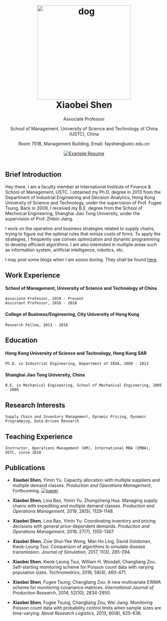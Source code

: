 <h1 align="center">
  <a href="https://github.com/fay-x-shen/X-Shen-Resume/raw/master/dog.jpg" title="Image_Dog">
    <img alt="dog" src="https://github.com/fay-x-shen/X-Shen-Resume/raw/master/dog.jpg" width="300px" height="300px" />
  </a>
  <br />
  Xiaobei Shen 
</h1>

<p align="center">
  Associate Professor  
</p>

<p align="center">
  School of Management, University of Science and Technology of China (USTC), China
 </p>
 
 <p align="center">
  Room 701B, Management Building, Email: fayshen@ustc.edu.cn
 </p>

<div align="center">
  <a href="https://github.com/fay-x-shen/X-Shen-Resume/raw/master/CV_XiaobeiShen.pdf">
    <img alt="Example Resume" src="https://img.shields.io/badge/resume-pdf-green.svg" />
  </a>
</div>

<br />

## Brief Introduction

Hey there. I am a faculty member at International Institute of Finance & School of Management, USTC. I obtained my Ph.D. degree in 2013 from the Department of Industrial Engineering and Decision Analytics, Hong Kong University of Science and Technology, under the supervision of Prof. Fugee Tsung. Back in 2009, I received my B.E. degree from the School of Mechnical Engineering, Shanghai Jiao Tong University, under the supervision of Prof. Zhibin Jiang. 

I work on the operation and business strategies related to supply chains, trying to figure out the optimal rules that minize costs of firms. To apply the strategies, I frequently use convex optimization and dynamic programming to develop efficient algorithms. I am also interested in multiple areas such as information system, artificial intelligence, robotics, etc. 

I may post some blogs when I am soooo boring. They shall be found [here](/blogs/Readme.md).


## Work Experience
#### School of Management, University of Science and Technology of China
    Associate Professor, 2019 - Present
    Assistant Professor, 2016 - 2018

#### College of Business/Engineering, City University of Hong Kong 
    Research Fellow, 2013 - 2016
    

## Education
#### Hong Kong University of Science and Technology, Hong Kong SAR
    Ph.D. in Industrial Engineering, Department of IEDA, 2009 - 2013
#### Shanghai Jiao Tong University, China
    B.E. in Mechanical Engineering, School of Mechanical Engineering, 2005 - 2009


## Research Interests
    Supply Chain and Inventory Management, Dynamic Pricing, Dynamic Programming, Data-Driven Research


## Teaching Experience
    Instructor, Operations Management (OM), International MBA (IMBA), USTC, since 2018


## Publications

* **Xiaobei Shen**, Yimin Yu. Capacity allocation with multiple suppliers and multiple demand classes. *Production and Operations Management*, Forthcoming. <a href="https://github.com/fay-x-shen/X-Shen-Resume/raw/master/papers/POM-2019-2.pdf">
    <img alt="paper" src="https://img.shields.io/swagger/valid/2.0/https//github.com/fay-x-shen/X-Shen-Resume/blob/master/papers/POM-2019-2.pdf?label=Manuscript" />
  </a>
  
* **Xiaobei Shen**, Lina Bao, Yimin Yu, Zhongsheng Hua. Managing supply chains with expediting and multiple demand classes. *Production and Operations Management*, 2019, 28(5), 1129-1148.
* **Xiaobei Shen**, Lina Bao, Yimin Yu. Coordinating inventory and pricing decisions with general price-dependent demands. *Production and Operations Management*, 2018, 27(7), 1355-1367.
* **Xiaobei Shen**, Zoie Shui-Yee Wong, Man Ho Ling, David Goldsman, Kwok-Leung Tsui. Comparison of algorithms to simulate disease transmission. *Journal of Simulation*, 2017, 11(3), 285-294.
* **Xiaobei Shen**, Kwok-Leung Tsui, William H. Woodall, Changliang Zou. Self-starting monitoring scheme for Poisson count data with varying population sizes. *Technometrics*, 2016, 58(4), 460-471.
* **Xiaobei Shen**, Fugee Tsung, Changliang Zou. A new multivariate EWMA scheme for monitoring covariance matrices. *International Journal of Production Research*, 2014, 52(10), 2834-2850.
* **Xiaobei Shen**, Fugee Tsung, Changliang Zou, Wei Jiang. Monitoring Poisson count data with probability control limits when sample sizes are time-varying. *Naval Research Logistics*, 2013, 60(8), 625-636.

